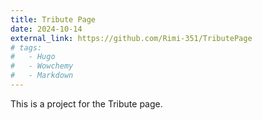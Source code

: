 ```yaml
---
title: Tribute Page
date: 2024-10-14
external_link: https://github.com/Rimi-351/TributePage
# tags:
#   - Hugo
#   - Wowchemy
#   - Markdown
---
```


This is a project for the Tribute page.

<!--more-->
